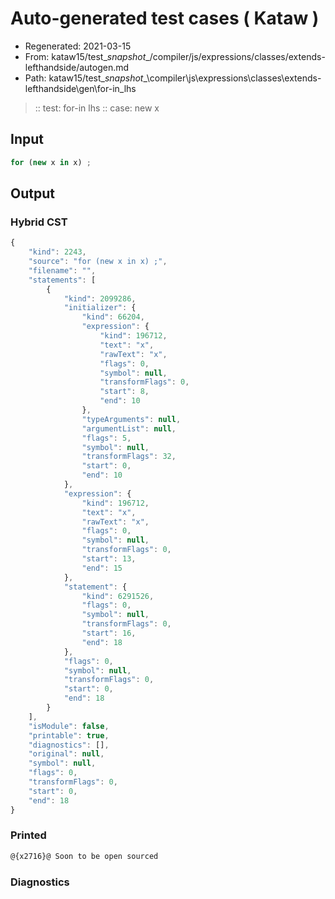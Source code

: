 # Auto-generated test cases ( Kataw )
- Regenerated: 2021-03-15
- From: kataw15/test\__snapshot__/compiler/js/expressions/classes/extends-lefthandside/autogen.md
- Path: kataw15/test\__snapshot__\compiler\js\expressions\classes\extends-lefthandside\gen\for-in_lhs
> :: test: for-in lhs
> :: case: new x
## Input

`````js
for (new x in x) ;
`````

## Output

### Hybrid CST

```javascript
{
    "kind": 2243,
    "source": "for (new x in x) ;",
    "filename": "",
    "statements": [
        {
            "kind": 2099286,
            "initializer": {
                "kind": 66204,
                "expression": {
                    "kind": 196712,
                    "text": "x",
                    "rawText": "x",
                    "flags": 0,
                    "symbol": null,
                    "transformFlags": 0,
                    "start": 8,
                    "end": 10
                },
                "typeArguments": null,
                "argumentList": null,
                "flags": 5,
                "symbol": null,
                "transformFlags": 32,
                "start": 0,
                "end": 10
            },
            "expression": {
                "kind": 196712,
                "text": "x",
                "rawText": "x",
                "flags": 0,
                "symbol": null,
                "transformFlags": 0,
                "start": 13,
                "end": 15
            },
            "statement": {
                "kind": 6291526,
                "flags": 0,
                "symbol": null,
                "transformFlags": 0,
                "start": 16,
                "end": 18
            },
            "flags": 0,
            "symbol": null,
            "transformFlags": 0,
            "start": 0,
            "end": 18
        }
    ],
    "isModule": false,
    "printable": true,
    "diagnostics": [],
    "original": null,
    "symbol": null,
    "flags": 0,
    "transformFlags": 0,
    "start": 0,
    "end": 18
}
```

### Printed

```javascript
@{x2716}@ Soon to be open sourced
```

### Diagnostics

```javascript

```

